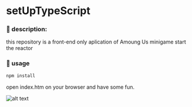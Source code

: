 # setUpTypeScript

### :notebook: description:

this repository is a front-end only aplication of Amoung Us minigame start the reactor

### :pushpin: usage

```bash
npm install
```
open index.htm on your browser and have some fun.

![alt text](https://cdn-www.bluestacks.com/bs-images/Among-Us_Mira-HQ-Tasks-Guide_EN_19.jpg)
